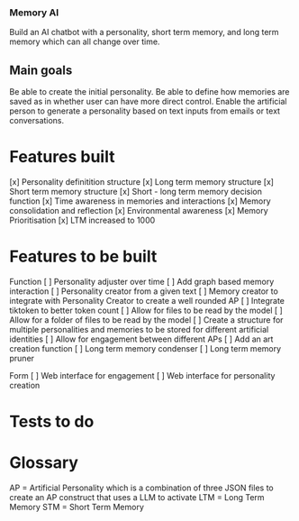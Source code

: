 ### Memory AI

Build an AI chatbot with a personality, short term memory, and long term memory which can all change over time.

## Main goals

Be able to create the initial personality. Be able to define how memories are saved as in whether user can have more direct control. Enable the artificial person to generate a personality based on text inputs from emails or text conversations.

# Features built

[x] Personality definitition structure
[x] Long term memory structure
[x] Short term memory structure
[x] Short - long term memory decision function
[x] Time awareness in memories and interactions
[x] Memory consolidation and reflection
[x] Environmental awareness
[x] Memory Prioritisation
[x] LTM increased to 1000

# Features to be built

Function
[ ] Personality adjuster over time
[ ] Add graph based memory interaction
[ ] Personality creator from a given text
[ ] Memory creator to integrate with Personality Creator to create a well rounded AP
[ ] Integrate tiktoken to better token count
[ ] Allow for files to be read by the model
[ ] Allow for a folder of files to be read by the model
[ ] Create a structure for multiple personalities and memories to be stored for different artificial identities
[ ] Allow for engagement between different APs
[ ] Add an art creation function
[ ] Long term memory condenser
[ ] Long term memory pruner

Form
[ ] Web interface for engagement
[ ] Web interface for personality creation

# Tests to do

# Glossary

AP = Artificial Personality which is a combination of three JSON files to create an AP construct that uses a LLM to activate
LTM = Long Term Memory
STM = Short Term Memory